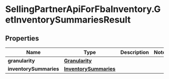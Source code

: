 # SellingPartnerApiForFbaInventory.GetInventorySummariesResult

## Properties
Name | Type | Description | Notes
------------ | ------------- | ------------- | -------------
**granularity** | [**Granularity**](Granularity.md) |  | 
**inventorySummaries** | [**InventorySummaries**](InventorySummaries.md) |  | 
